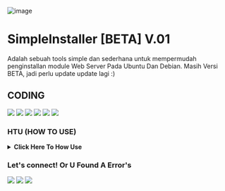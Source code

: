 ![image](https://user-images.githubusercontent.com/45889833/98375523-cba7d080-2074-11eb-9389-5b59043dc4bf.png)


# SimpleInstaller [BETA] V.01
Adalah sebuah tools simple dan sederhana untuk mempermudah penginstallan module Web Server Pada Ubuntu Dan Debian.
Masih Versi BETA, jadi perlu update update lagi :)

## CODING
 <p>
    <img src="https://img.shields.io/badge/OS-linux-blue?&logo=linux" />
    <img src="https://img.shields.io/badge/Code-shell-blue?&logo=shell" />
  <img src="https://img.shields.io/badge/OS-ubuntu-blue?&logo=ubuntu" />
    <img src="https://img.shields.io/badge/OS-debian-blue?&logo=debian" />
      <img src="https://img.shields.io/badge/Text%20Editor-Sublime%20text-blue?&logo=sublime%20text&logoColor=blue" />
  <img src="https://gpvc.arturio.dev/imyhacker" />
  </p>
  
  ### HTU (HOW TO USE)
<details>
 <summary><strong>Click Here To How Use</strong></summary>
    - 🤔 git clone https://github.com/imyhacker/simpleinstaller</br>
    - 🤔 cd simpleinstaller</br>
    - 🤔 sh index.sh</br>


</details>

### Let's connect! Or U Found A Error's
<p>
    <a href="https://medium.com/@ariikun" target="blank"><img src="https://img.shields.io/badge/Arii-kun-30302f?style=flat&logo=medium" /></a>
    <a href="https://www.paypal.me/arikungans" target="blank"><img src="https://ionicabizau.github.io/badges/paypal.svg" /></a>
    <a href="https://t.me/darbex_x" target="_blank"><img src="https://img.shields.io/badge/Arii-kun-30302f?style=flat&logo=telegram" /></a>
</p>
